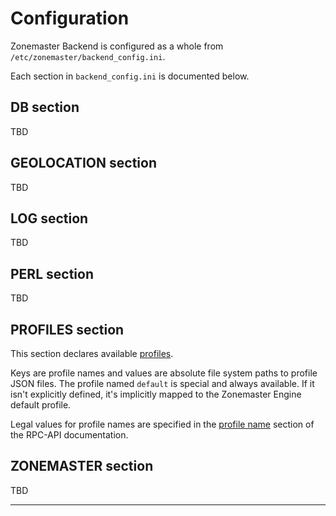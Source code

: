 # Configuration

Zonemaster Backend is configured as a whole from `/etc/zonemaster/backend_config.ini`.

Each section in `backend_config.ini` is documented below.

## DB section

TBD


## GEOLOCATION section

TBD


## LOG section

TBD


## PERL section

TBD


## PROFILES section

This section declares available [profiles].

Keys are profile names and values are absolute file system paths to profile JSON files.
The profile named `default` is special and always available.
If it isn't explicitly defined, it's implicitly mapped to the Zonemaster Engine default profile.

Legal values for profile names are specified in the [profile name] section of the RPC-API documentation.


## ZONEMASTER section

TBD

--------

[Profile name]: API.md#profile-name
[Profiles]: Architecture.md#profile
